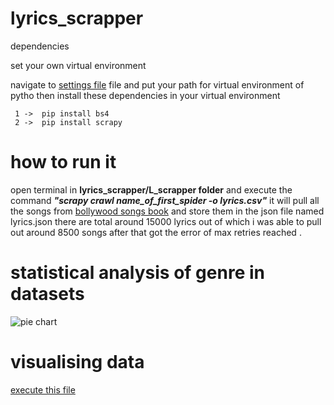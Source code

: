 # lyrics_scrapper


dependencies

  set your own virtual environment

  navigate to [settings file](.vscode/settings.json) file and put your  path for virtual environment  of pytho 
  then install these dependencies in your virtual environment
   
     1 ->  pip install bs4
     2 ->  pip install scrapy
    
    
     
    

# how to run it




  open terminal in **lyrics_scrapper/L_scrapper folder** and execute the command  ***"scrapy crawl name_of_first_spider -o lyrics.csv"***
  it will  pull all the songs from [bollywood songs book](https://bollywoodsongsbook.com/atoz/all)  and store them in the json file named lyrics.json
   there are total around 15000  lyrics out of which i was able to pull out around 8500 songs after that got the error of max retries reached .
    
    
    
    
 # statistical analysis of genre in datasets
 
 ![pie chart](https://github.com/ajitsinghrathore/lyrics_scrapper/blob/master/L_scrapper/Figure_1.png?raw=true)
 
 
 
 # visualising data
 
  [execute this file](L_scrapper/visualization.py) 
 
